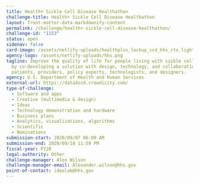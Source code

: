 ```yaml
---
title: Health+ Sickle Cell Disease Healthathon
challenge-title: Health+ Sickle Cell Disease Healthathon
layout: front-matter-data-markdownify-content
permalink: /challenge/health+-sickle-cell-disease-healthathon/
challenge-id: "1153"
status: open
sidenav: false
card-image: /assets/netlify-uploads/healthplus_lockup_scd_hhs_cto_light_341px.png
agency-logo: /assets/netlify-uploads/hhs.png
tagline: Improve the quality of life for people living with sickle cell disease
  by co-developing a solution with design, technology, and collaboration between
  patients, providers, policy experts, technologists, and designers.
agency: U.S. Department of Health and Human Services
external-url: https://data4scd.crowdicity.com/
type-of-challenge:
  - Software and apps
  - Creative (multimedia & design)
  - Ideas
  - Technology demonstration and hardware
  - Business plans
  - Analytics, visualizations, algorithms
  - Scientific
  - Nominations
submission-start: 2020/09/07 06:00 AM
submission-end: 2020/09/18 11:59 PM
fiscal-year: FY20
legal-authority: Other
challenge-manager: Alex Wilson
challenge-manager-email: Alexander.wilson@hhs.gov
point-of-contact: idealab@hhs.gov
---
```

